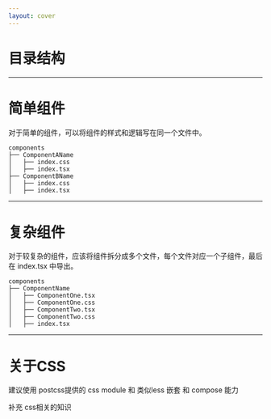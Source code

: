 ```yaml
---
layout: cover
---
```


# 目录结构

---

# 简单组件

对于简单的组件，可以将组件的样式和逻辑写在同一个文件中。


```
components
├── ComponentAName
│   ├── index.css
│   ├── index.tsx
├── ComponentBName
│   ├── index.css
│   ├── index.tsx
```

---

# 复杂组件

对于较复杂的组件，应该将组件拆分成多个文件，每个文件对应一个子组件，最后在 index.tsx 中导出。


```
components
├── ComponentName
│   ├── ComponentOne.tsx
│   ├── ComponentOne.css
│   ├── ComponentTwo.tsx
│   ├── ComponentTwo.css
│   ├── index.tsx
```

---

# 关于CSS

建议使用 postcss提供的 css module 和 类似less 嵌套 和 compose 能力 

补充 css相关的知识

